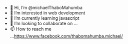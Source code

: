 - 👋 Hi, I’m @michaelThaboMahumba
- 👀 I’m interested in web development
- 🌱 I’m currently learning  javascript
- 💞️ I’m looking to collaborate on ...
- 📫 How to reach me ...https://www.facebook.com/thabomahumba.michael/

<!---
michaelThaboMahumba/michaelThaboMahumba is a ✨ special ✨ repository because its `README.md` (this file) appears on your GitHub profile.
You can click the Preview link to take a look at your changes.
--->
    
